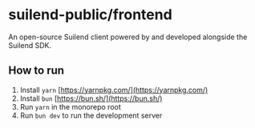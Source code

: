 # suilend-public/frontend

An open-source Suilend client powered by and developed alongside the Suilend SDK.

## How to run

1. Install `yarn` [https://yarnpkg.com/](https://yarnpkg.com/)
2. Install `bun` [https://bun.sh/](https://bun.sh/)
3. Run `yarn` in the monorepo root
4. Run `bun dev` to run the development server
